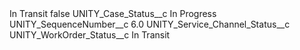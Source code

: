 <?xml version="1.0" encoding="UTF-8"?>
<CustomMetadata xmlns="http://soap.sforce.com/2006/04/metadata" xmlns:xsi="http://www.w3.org/2001/XMLSchema-instance" xmlns:xsd="http://www.w3.org/2001/XMLSchema">
    <label>In Transit</label>
    <protected>false</protected>
    <values>
        <field>UNITY_Case_Status__c</field>
        <value xsi:type="xsd:string">In Progress</value>
    </values>
    <values>
        <field>UNITY_SequenceNumber__c</field>
        <value xsi:type="xsd:double">6.0</value>
    </values>
    <values>
        <field>UNITY_Service_Channel_Status__c</field>
        <value xsi:nil="true"/>
    </values>
    <values>
        <field>UNITY_WorkOrder_Status__c</field>
        <value xsi:type="xsd:string">In Transit</value>
    </values>
</CustomMetadata>
